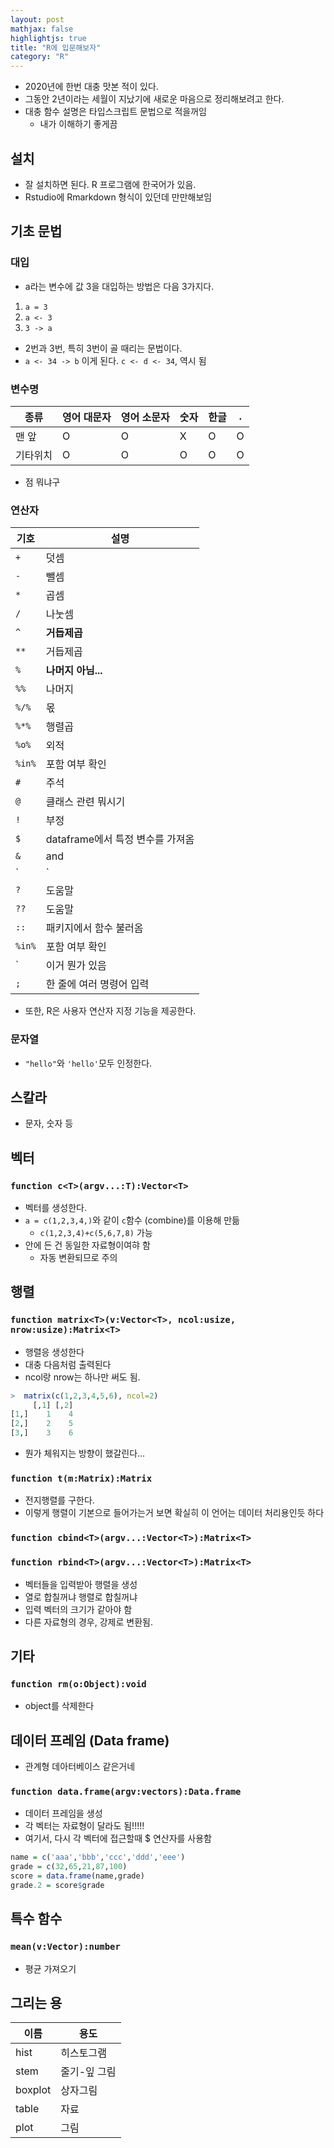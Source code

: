 ```yaml
---
layout: post
mathjax: false
highlightjs: true
title: "R에 입문해보자"
category: "R"
---
```


- 2020년에 한번 대충 맛본 적이 있다.
-  그동안 2년이라는 세월이 지났기에 새로운 마음으로 정리해보려고 한다.
- 대충 함수 설명은 타입스크립트 문법으로 적을꺼임
    - 내가 이해하기 좋게끔

## 설치
- 잘 설치하면 된다. R 프로그램에 한국어가 있음.
- Rstudio에 Rmarkdown 형식이 있던데 만만해보임

## 기초 문법
### 대입
- a라는 변수에 값 3을 대입하는 방법은 다음 3가지다.
 1. `a = 3`
 2. `a <- 3`
 3. `3 -> a`
 - 2번과 3번, 특히 3번이 골 때리는 문법이다.
 - `a <- 34 -> b` 이게 된다. `c <- d <- 34`, 역시 됨
 ### 변수명

| 종류   | 영어 대문자 | 영어 소문자 | 숫자 | 한글 | `.` |
|------|--------|--------|----|----|---|
| 맨 앞  | O      | O      | X  | O  | O |
| 기타위치 | O      | O      | O  | O  | O |

- 점 뭐냐구

### 연산자
| 기호 | 설명 |
| --- | --- |
| `+` | 덧셈 |
| `-` | 뺄셈 |
| `*` | 곱셈 |
| `/` | 나눗셈 |
| `^` | **거듭제곱** |
| `**` | 거듭제곱 |
| `%` | **나머지 아님...** |
| `%% ` | 나머지 |
| `%/%` | 몫 |
| `%*%` | 행렬곱 |
| `%o%` | 외적 |
| `%in%` | 포함 여부 확인 |
| `#` | 주석 |
| `@` | 클래스 관련 뭐시기 |
| `!` | 부정 |
| `$` | dataframe에서 특정 변수를 가져옴 |
| `&` | and |
| `|` | or |
| `?` | 도움말 |
| `??` | 도움말 |
| `::` | 패키지에서 함수 불러옴 |
| `%in%` | 포함 여부 확인 |
| \` | 이거 뭔가 있음 |
| `;` | 한 줄에 여러 명령어 입력|

- 또한, R은 사용자 연산자 지정 기능을 제공한다. 

### 문자열
- `"hello"`와 `'hello'`모두 인정한다. 

## 스칼라
- 문자, 숫자 등
## 벡터
### `function c<T>(argv...:T):Vector<T>`
- 벡터를 생성한다.
- `a = c(1,2,3,4,)`와 같이 `c`함수 (combine)를 이용해 만듦
    - `c(1,2,3,4)+c(5,6,7,8)` 가능
- 안에 든 건 동일한 자료형이여햐 함
    - 자동 변환되므로 주의
## 행렬
### `function matrix<T>(v:Vector<T>, ncol:usize, nrow:usize):Matrix<T>`
- 행렬응 생성한다
- 대충 다음처럼 출력된다
- ncol랑 nrow는 하나만 써도 됨.
```R
>  matrix(c(1,2,3,4,5,6), ncol=2)
     [,1] [,2]
[1,]    1    4
[2,]    2    5
[3,]    3    6
```
- 뭔가 체워지는 방향이 했갈린다...

### `function t(m:Matrix):Matrix`
- 전지행렬를 구한다.
- 이렇게 행렬이 기본으로 들어가는거 보면 확실히 이 언어는 데이터 처리용인듯 하다
### `function cbind<T>(argv...:Vector<T>):Matrix<T>`
### `function rbind<T>(argv...:Vector<T>):Matrix<T>`
- 벡터들을 입력받아 행렬을 생성
- 열로 합칠꺼냐 행렬로 합칠꺼냐
- 입력 벡터의 크기가 같아야 함
- 다른 자료형의 경우, 강제로 변환됨.

## 기타
### `function rm(o:Object):void`
- object를 삭제한다

## 데이터 프레임 (Data frame)
- 관계형 데아터베이스 같은거네
### `function data.frame(argv:vectors):Data.frame`
- 데이터 프레임을 생성
- 각 벡터는 자료형이 달라도 됨!!!!!
- 여기서, 다시 각 벡터에 접근할때 $ 연산자를 사용함
```R
name = c('aaa','bbb','ccc','ddd','eee')
grade = c(32,65,21,87,100)
score = data.frame(name,grade)
grade.2 = score$grade
```

## 특수 함수
### `mean(v:Vector):number`
- 평균 가져오기
## 그리는 용
|이름|용도
-|-
hist|히스토그램
stem|줄기-잎 그림
boxplot|상자그림
table|자료
plot|그림